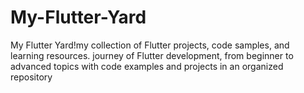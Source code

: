 # My-Flutter-Yard
My Flutter Yard!my collection of Flutter projects, code samples, and learning resources. journey of Flutter development, from beginner to advanced topics with code examples and projects in an organized repository
